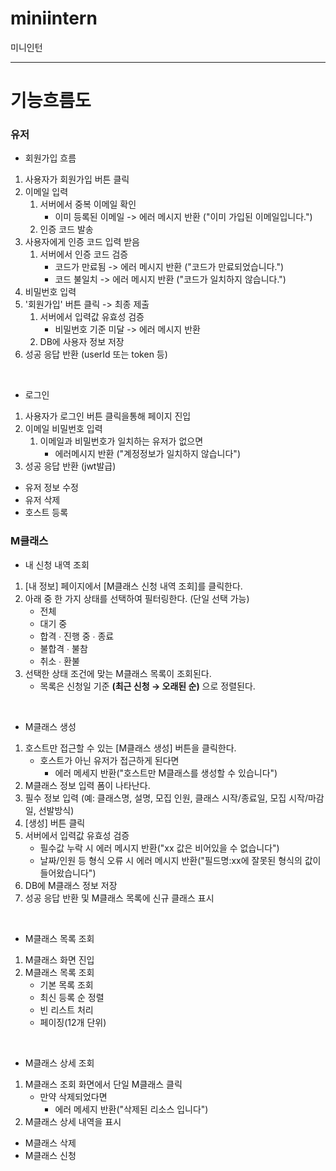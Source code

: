 # miniintern

미니인턴

---

# 기능흐름도

### 유저

- 회원가입 흐름

1. 사용자가 회원가입 버튼 클릭
1. 이메일 입력
   1. 서버에서 중복 이메일 확인
      - 이미 등록된 이메일 -> 에러 메시지 반환 ("이미 가입된 이메일입니다.")
   1. 인증 코드 발송
1. 사용자에게 인증 코드 입력 받음
   1. 서버에서 인증 코드 검증
      - 코드가 만료됨 -> 에러 메시지 반환 ("코드가 만료되었습니다.")
      - 코드 불일치 -> 에러 메시지 반환 ("코드가 일치하지 않습니다.")
1. 비밀번호 입력
1. '회원가입' 버튼 클릭 -> 최종 제출
   1. 서버에서 입력값 유효성 검증
      - 비밀번호 기준 미달 -> 에러 메시지 반환
   1. DB에 사용자 정보 저장
1. 성공 응답 반환 (userId 또는 token 등)

<br/>

- 로그인

1. 사용자가 로그인 버튼 클릭을통해 페이지 진입
1. 이메일 비밀번호 입력
   1. 이메일과 비밀번호가 일치하는 유저가 없으면
      - 에러메시지 반환 ("계정정보가 일치하지 않습니다")
1. 성공 응답 반환 (jwt발급)

- 유저 정보 수정
- 유저 삭제
- 호스트 등록

### M클래스

- 내 신청 내역 조회

1. [내 정보] 페이지에서 [M클래스 신청 내역 조회]를 클릭한다.
1. 아래 중 한 가지 상태를 선택하여 필터링한다. (단일 선택 가능)
   - 전체
   - 대기 중
   - 합격 ∙ 진행 중 ∙ 종료
   - 불합격 ∙ 불참
   - 취소 ∙ 환불
1. 선택한 상태 조건에 맞는 M클래스 목록이 조회된다.
   - 목록은 신청일 기준 **(최근 신청 → 오래된 순)** 으로 정렬된다.

<br/>

- M클래스 생성

1. 호스트만 접근할 수 있는 [M클래스 생성] 버튼을 클릭한다.
   - 호스트가 아닌 유저가 접근하게 된다면
     - 에러 메세지 반환("호스트만 M클래스를 생성할 수 있습니다")
1. M클래스 정보 입력 폼이 나타난다.
1. 필수 정보 입력 (예: 클래스명, 설명, 모집 인원, 클래스 시작/종료일, 모집 시작/마감일, 선발방식)
1. [생성] 버튼 클릭
1. 서버에서 입력값 유효성 검증
   - 필수값 누락 시 에러 메시지 반환("xx 값은 비어있을 수 없습니다")
   - 날짜/인원 등 형식 오류 시 에러 메시지 반환("필드명:xx에 잘못된 형식의 값이 들어왔습니다")
1. DB에 M클래스 정보 저장
1. 성공 응답 반환 및 M클래스 목록에 신규 클래스 표시

<br/>

- M클래스 목록 조회

1. M클래스 화면 진입
1. M클래스 목록 조회
   - 기본 목록 조회
   - 최신 등록 순 정렬
   - 빈 리스트 처리
   - 페이징(12개 단위)

<br/>

- M클래스 상세 조회

1. M클래스 조회 화면에서 단일 M클래스 클릭
   - 만약 삭제되었다면
     - 에러 메세지 반환("삭제된 리소스 입니다")
1. M클래스 상세 내역을 표시

- M클래스 삭제
- M클래스 신청
